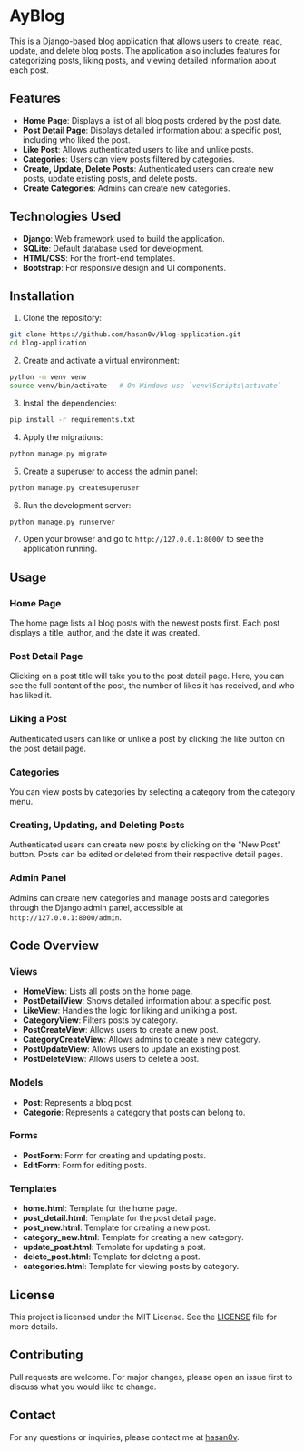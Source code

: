 # AyBlog

This is a Django-based blog application that allows users to create, read, update, and delete blog posts. The application also includes features for categorizing posts, liking posts, and viewing detailed information about each post.

## Features

- **Home Page**: Displays a list of all blog posts ordered by the post date.
- **Post Detail Page**: Displays detailed information about a specific post, including who liked the post.
- **Like Post**: Allows authenticated users to like and unlike posts.
- **Categories**: Users can view posts filtered by categories.
- **Create, Update, Delete Posts**: Authenticated users can create new posts, update existing posts, and delete posts.
- **Create Categories**: Admins can create new categories.

## Technologies Used

- **Django**: Web framework used to build the application.
- **SQLite**: Default database used for development.
- **HTML/CSS**: For the front-end templates.
- **Bootstrap**: For responsive design and UI components.

## Installation

1. Clone the repository:

```bash
git clone https://github.com/hasan0v/blog-application.git
cd blog-application
```

2. Create and activate a virtual environment:

```bash
python -m venv venv
source venv/bin/activate   # On Windows use `venv\Scripts\activate`
```

3. Install the dependencies:

```bash
pip install -r requirements.txt
```

4. Apply the migrations:

```bash
python manage.py migrate
```

5. Create a superuser to access the admin panel:

```bash
python manage.py createsuperuser
```

6. Run the development server:

```bash
python manage.py runserver
```

7. Open your browser and go to `http://127.0.0.1:8000/` to see the application running.

## Usage

### Home Page

The home page lists all blog posts with the newest posts first. Each post displays a title, author, and the date it was created. 

### Post Detail Page

Clicking on a post title will take you to the post detail page. Here, you can see the full content of the post, the number of likes it has received, and who has liked it.

### Liking a Post

Authenticated users can like or unlike a post by clicking the like button on the post detail page.

### Categories

You can view posts by categories by selecting a category from the category menu.

### Creating, Updating, and Deleting Posts

Authenticated users can create new posts by clicking on the "New Post" button. Posts can be edited or deleted from their respective detail pages.

### Admin Panel

Admins can create new categories and manage posts and categories through the Django admin panel, accessible at `http://127.0.0.1:8000/admin`.

## Code Overview

### Views

- **HomeView**: Lists all posts on the home page.
- **PostDetailView**: Shows detailed information about a specific post.
- **LikeView**: Handles the logic for liking and unliking a post.
- **CategoryView**: Filters posts by category.
- **PostCreateView**: Allows users to create a new post.
- **CategoryCreateView**: Allows admins to create a new category.
- **PostUpdateView**: Allows users to update an existing post.
- **PostDeleteView**: Allows users to delete a post.

### Models

- **Post**: Represents a blog post.
- **Categorie**: Represents a category that posts can belong to.

### Forms

- **PostForm**: Form for creating and updating posts.
- **EditForm**: Form for editing posts.

### Templates

- **home.html**: Template for the home page.
- **post_detail.html**: Template for the post detail page.
- **post_new.html**: Template for creating a new post.
- **category_new.html**: Template for creating a new category.
- **update_post.html**: Template for updating a post.
- **delete_post.html**: Template for deleting a post.
- **categories.html**: Template for viewing posts by category.

## License

This project is licensed under the MIT License. See the [LICENSE](LICENSE) file for more details.

## Contributing

Pull requests are welcome. For major changes, please open an issue first to discuss what you would like to change.

## Contact

For any questions or inquiries, please contact me at [hasan0v](alihasanov.m@gmail.com).
